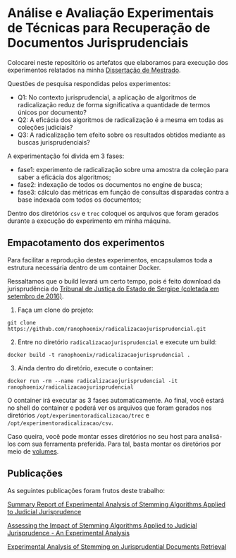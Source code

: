 # Análise e Avaliação Experimentais de Técnicas para Recuperação de Documentos Jurisprudenciais

Colocarei neste repositório os artefatos que elaboramos para execução dos experimentos relatados na minha [Dissertação de Mestrado](https://www.dropbox.com/s/gxx0loacc9rt168/Disserta%C3%A7%C3%A3o.pdf?dl=0).

Questões de pesquisa respondidas pelos experimentos:

* Q1: No contexto jurisprudencial, a aplicação de algoritmos de radicalização reduz de forma significativa a quantidade de termos únicos por documento?
* Q2: A eficácia dos algoritmos de radicalização é a mesma em todas as coleções judiciais?
* Q3: A radicalização tem efeito sobre os resultados obtidos mediante as buscas jurisprudenciais?

A experimentação foi divida em 3 fases:

* fase1: experimento de radicalização sobre uma amostra da coleção para saber a eficácia dos algoritmos;
* fase2: indexação de todos os documentos no engine de busca;
* fase3: cálculo das métricas em função de consultas disparadas contra a base indexada com todos os documentos;

Dentro dos diretórios `csv` e `trec` coloquei os arquivos que foram gerados durante a execução do experimento em minha máquina.

## Empacotamento dos experimentos

Para facilitar a reprodução destes experimentos, encapsulamos toda a estrutura necessária dentro de um container Docker. 

Ressaltamos que o build levará um certo tempo, pois é feito download da jurisprudência do [Tribunal de Justiça do Estado de Sergipe (coletada em setembro de 2016)](https://osf.io/as8uv/).

1. Faça um clone do projeto:

```
git clone https://github.com/ranophoenix/radicalizacaojurisprudencial.git
```

2. Entre no diretório `radicalizacaojurisprudencial` e execute um build:

```
docker build -t ranophoenix/radicalizacaojurisprudencial .
```

3. Ainda dentro do diretório, execute o container:

```
docker run -rm --name radicalizacaojurisprudencial -it ranophoenix/radicalizacaojurisprudencial
```

O container irá executar as 3 fases automaticamente. Ao final, você estará no shell do container e poderá ver os arquivos que foram gerados nos diretórios `/opt/experimentoradicalizacao/trec` e `/opt/experimentoradicalizacao/csv`.

Caso queira, você pode montar esses diretórios no seu host para analisá-los com sua ferramenta preferida. Para tal, basta montar os diretórios por meio de [volumes](https://docs.docker.com/engine/admin/volumes/volumes/).

## Publicações

As seguintes publicações foram frutos deste trabalho:

[Summary Report of Experimental Analysis of Stemming Algorithms Applied to Judicial Jurisprudence](https://link.springer.com/chapter/10.1007/978-3-319-54978-1_120)

[Assessing the Impact of Stemming Algorithms Applied to Judicial Jurisprudence - An Experimental Analysis](http://www.scitepress.org/Papers/2017/63171/index.html)

[Experimental Analysis of Stemming on Jurisprudential Documents Retrieval](http://www.mdpi.com/2078-2489/9/2/28)
